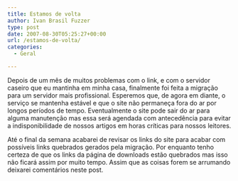 ```yaml
---
title: Estamos de volta
author: Ivan Brasil Fuzzer
type: post
date: 2007-08-30T05:25:27+00:00
url: /estamos-de-volta/
categories:
  - Geral

---
```

Depois de um mês de muitos problemas com o link, e com o servidor caseiro que eu mantinha em minha casa, finalmente foi feita a migração para um servidor mais profissional. Esperemos que, de agora em diante, o serviço se mantenha estável e que o site não permaneça fora do ar por longos períodos de tempo. Eventualmente o site pode sair do ar para alguma manutenção mas essa será agendada com antecedência para evitar a indisponibilidade de nossos artigos em horas críticas para nossos leitores.

Até o final da semana acabarei de revisar os links do site para acabar com possíveis links quebrados gerados pela migração. Por enquanto tenho certeza de que os links da página de downloads estão quebrados mas isso não ficará assim por muito tempo. Assim que as coisas forem se arrumando deixarei comentários neste post.